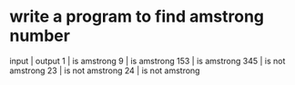 # write a program to find amstrong number

input  |  output 
 1     | is amstrong
 9     | is amstrong
 153   | is amstrong
 345   | is not amstrong
 23    | is not amstrong
 24    | is not amstrong